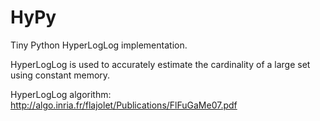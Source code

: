 # HyPy
Tiny Python HyperLogLog implementation.

HyperLogLog is used to accurately estimate the cardinality of a large set using
constant memory.

HyperLogLog algorithm: http://algo.inria.fr/flajolet/Publications/FlFuGaMe07.pdf
